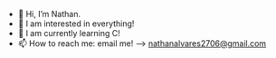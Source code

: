 - 👋 Hi, I’m Nathan.
- 👀 I am interested in everything!
- 🌱 I am currently learning C!
- 📫 How to reach me: email me! --> nathanalvares2706@gmail.com


<!---
dev-NathanA/dev-NathanA is a ✨ special ✨ repository because its `README.md` (this file) appears on your GitHub profile.
You can click the Preview link to take a look at your changes.
--->
